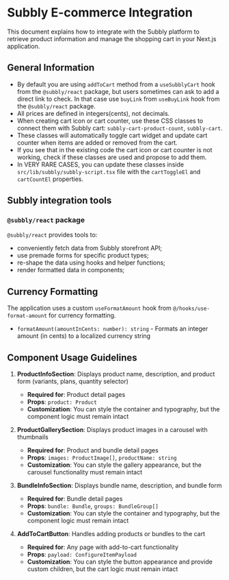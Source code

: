 # Subbly E-commerce Integration

This document explains how to integrate with the Subbly platform to retrieve product information and manage the shopping
cart in your Next.js application.

## General Information

- By default you are using `addToCart` method from a `useSubblyCart` hook from the `@subbly/react` package, but users
  sometimes can ask to add a direct link to check. In that case use `buyLink` from `useBuyLink` hook from the
  `@subbly/react` package.
- All prices are defined in integers(cents), not decimals.
- When creating cart icon or cart counter, use these CSS classes to connect them with Subbly cart:
  `subbly-cart-product-count`, `subbly-cart`.
- These classes will automatically toggle cart widget and update cart counter when items are added or removed from the
  cart.
- If you see that in the existing code the cart icon or cart counter is not working, check if these classes are used and
  propose to add them.
- In VERY RARE CASES, you can update these classes inside `src/lib/subbly/subbly-script.tsx` file with the
  `cartToggleEl` and `cartCountEl` properties.

## Subbly integration tools

### `@subbly/react` package

`@subbly/react` provides tools to:

- conveniently fetch data from Subbly storefront API;
- use premade forms for specific product types;
- re-shape the data using hooks and helper functions;
- render formatted data in components;

## Currency Formatting

The application uses a custom `useFormatAmount` hook from `@/hooks/use-format-amount` for currency formatting.

- `formatAmount(amountInCents: number): string` - Formats an integer amount (in cents) to a localized currency string

## Component Usage Guidelines

1. **ProductInfoSection**: Displays product name, description, and product form (variants, plans, quantity selector)
    - **Required for**: Product detail pages
    - **Props**: `product: Product`
    - **Customization**: You can style the container and typography, but the component logic must remain intact

2. **ProductGallerySection**: Displays product images in a carousel with thumbnails
    - **Required for**: Product and bundle detail pages
    - **Props**: `images: ProductImage[]`, `productName: string`
    - **Customization**: You can style the gallery appearance, but the carousel functionality must remain intact

3. **BundleInfoSection**: Displays bundle name, description, and bundle form
    - **Required for**: Bundle detail pages
    - **Props**: `bundle: Bundle`, `groups: BundleGroup[]`
    - **Customization**: You can style the container and typography, but the component logic must remain intact

4. **AddToCartButton**: Handles adding products or bundles to the cart
    - **Required for**: Any page with add-to-cart functionality
    - **Props**: `payload: ConfigureItemPayload`
    - **Customization**: You can style the button appearance and provide custom children, but the cart logic must remain
      intact
